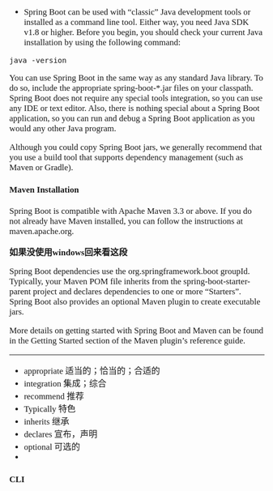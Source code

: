<span  style="font-family: Simsun,serif; font-size: 17px; ">

- Spring Boot can be used with “classic” Java development tools or installed as a command line tool. Either way, you need Java SDK v1.8 or higher. Before you begin, you should check your current Java installation by using the following command:

~~~
java -version
~~~

You can use Spring Boot in the same way as any standard Java library. To do so, include the appropriate spring-boot-*.jar files on your classpath. Spring Boot does not require any special tools integration, so you can use any IDE or text editor. Also, there is nothing special about a Spring Boot application, so you can run and debug a Spring Boot application as you would any other Java program.

Although you could copy Spring Boot jars, we generally recommend that you use a build tool that supports dependency management (such as Maven or Gradle).

#### Maven Installation

Spring Boot is compatible with Apache Maven 3.3 or above. If you do not already have Maven installed, you can follow the instructions at maven.apache.org.

**如果没使用windows回来看这段**

Spring Boot dependencies use the org.springframework.boot groupId. Typically, your Maven POM file inherits from the spring-boot-starter-parent project and declares dependencies to one or more “Starters”. Spring Boot also provides an optional Maven plugin to create executable jars.

More details on getting started with Spring Boot and Maven can be found in the Getting Started section of the Maven plugin’s reference guide.

---

- appropriate 适当的；恰当的；合适的
- integration 集成；综合
- recommend 推荐
- Typically 特色
- inherits 继承
- declares 宣布，声明
- optional 可选的
- 

#### CLI

</span>
